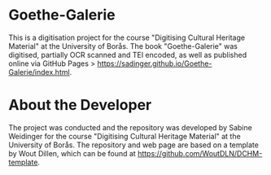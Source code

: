# Goethe-Galerie

 This is a digitisation project for the course "Digitising Cultural Heritage Material" at the University of Borås. The book "Goethe-Galerie" was digitised, partially OCR scanned and TEI encoded, as well as published online via GitHub Pages > https://sadinger.github.io/Goethe-Galerie/index.html.

 # About the Developer
 The project was conducted and the repository was developed by Sabine Weidinger for the course "Digitising Cultural Heritage Material" at the University of Borås. The repository and web page are based on a template by Wout Dillen, which can be found at https://github.com/WoutDLN/DCHM-template.
